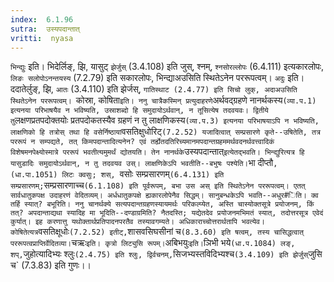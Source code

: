 ```yaml
---
index:  6.1.96
sutra:  उस्यपदान्तात्
vritti:  nyasa
---
```


`भिन्द्युः` इति। भिदेर्लिङ्, झि, यासुट् `झेर्जुस्` (3.4.108) इति जुस्, श्नम्, `श्नसोरल्लोपः` (6.4.111) इत्यकारलोपः, `लिङः सलोपोऽनन्तयस्य` (7.2.79) इति सकारलोपः, भिन्द्याअउसिति स्थितेऽनेन पररूपत्वम्। `अदुः` इति। ददातेर्लुङ्, झि, `आतः` (3.4.110) इति झेर्जस्, `गातिस्थाट (2.4.77) इति सिचो लुक्, अदाअउसिति स्थितेऽनेन पररूपत्वम्।
`कोस्रा, कोषिता` इति। ननु चात्रैकस्मिन् प्रत्युदाहरणे `अर्थवद्ग्रहणे नानर्थकस्य` (व्या.प.1) इत्यनया परिभाषयैव न भविष्यति, उस्राशब्दो हि समुदायोऽर्थवान्, न तूसित्येष तदवयवः। द्वितीये तु `लक्षणप्रतपदोक्तयोः प्रतपदोकतस्यैव ग्रहणं न तु लाक्षणिकस्य` (व्या.प.3) इत्यनया परिभाषयाऽपि न भविष्यति, लाक्षणिको हि तत्रोस् तथा हि वसेर्निष्ठायां `वसतिक्षुधोरिट्` (7.2.52) यजादित्वात् सम्प्रसारणे कृते--उषितेति, तत्र पररूपं न सम्पद्यते, तत् किमपदान्तादित्यनेन? एवं तर्ह्येतदतिरिच्यमानमपदान्तग्रहममर्थवदनर्थवत्त्वादिकं विशेषमनपेक्ष्योस्मात्रे पररूपं भवतीत्यमुमर्थं द्योतयति। तेन नानर्थके `उस्यपदान्तात्` इत्येतद्भवति। भिन्द्युरित्यत्र हि यासुडादिः समुदायोऽर्थवान्, न तु तदवयव उस्। लाक्षणिकेऽपि भवतीति--बभुषः पश्येति। `भा दीप्तौ`, (धा.पा.1051) लिटः क्वसुः; शस्, `वसोः सम्प्रसारणम्` (6.4.131) इति सम्प्रसारणम्; `सम्प्रसारणाच्च` (6.1.108) इति पूर्वरूपम्, बभा उस अस् इति स्थितेऽनेन पररूपत्वम्। एतत् सार्वधातुकपक्ष उदाहरणं वेदितव्यम्। अर्धधातुकपक्षे ह्यकारलोपेनैव सिद्धम्। सानुबन्धकेऽपि भवति--अधुर#िति। क्व तर्हि स्यात्? बभूरिति। ननु चानर्थक्ये सत्यपदान्तग्रहणस्यायमर्थः परिकल्प्येत, अस्ति चास्योक्तसूत्रे प्रयोजनम्, किं तत्? अपदान्ताद्यथा स्यादिह मा भूदिति--दण्डाग्रमिति? नैतदस्ति; यद्येतदेव प्रयोजनमभिमतं स्यात्, तदोत्तरसूत्र एवेदं कुर्यात्। इह करणात्तु यथोक्तार्थप्रतिपादनपरतैव तस्यावगम्यते। अधिकाराच्चोत्तरार्थतापि भवत्येव। कोषितेत्यत्र `वसतिक्षूधोः` (7.2.52) इतीट्, `शासवसिघसीनां च` (8.3.60) इति षत्वम्, तस्य चासिद्धत्वात् पररूपत्वप्राप्तिर्वेदितव्या।
`चऋः` इति। कृत्रो लिट्युसि रूपम्। `अबिभयुः` इति। `ञिभी भये` (धा.प.1084) लङ्, शप्, `जुहोत्यादिभ्यः श्लुः` (2.4.75) इति श्लुः, द्विर्वचनम्, `सिजभ्यस्तविदिभ्यश्च` (3.4.109) इति झेर्जुस् `जुसि च` (7.3.83) इति गुणः।।

